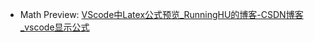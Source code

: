 - Math Preview: [VScode中Latex公式预览_RunningHU的博客-CSDN博客_vscode显示公式](https://blog.csdn.net/qq_36513097/article/details/117388855)